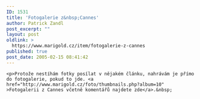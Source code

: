 ```yaml
---
ID: 1531
title: 'Fotogalerie z&nbsp;Cannes'
author: Patrick Zandl
post_excerpt: ""
layout: post
oldlink: >
  https://www.marigold.cz/item/fotogalerie-z-cannes
published: true
post_date: 2005-02-15 08:41:42
---
```

	<p>Protože nestíhám fotky posílat v nějakém článku, nahrávám je přímo do fotogalerie, pokud to jde. <a href="http://www.marigold.cz/foto/thumbnails.php?album=10" >Fotogalerii z Cannes včetně komentářů najdete zde</a>.&nbsp;
</p>